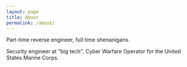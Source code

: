 ```yaml
---
layout: page
title: About
permalink: /about/
---
```


Part-time reverse engineer, full time shenanigans.

Security engineer at "big tech", Cyber Warfare Operator for the United States Marine Corps.
